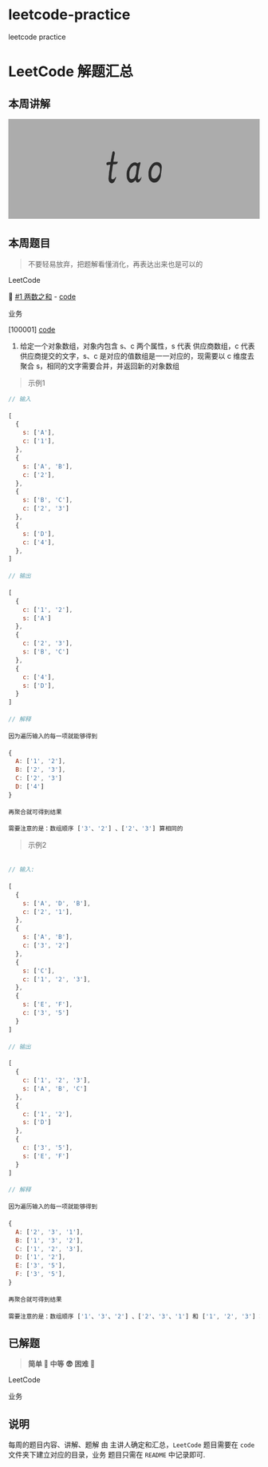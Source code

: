 # leetcode-practice

leetcode practice

# LeetCode 解题汇总

## 本周讲解

<img src="https://github.com/OnlyFlyer/leetcode-practice/blob/master/images/tao.png?raw=true" height="200" />

## 本周题目

> 不要轻易放弃，把题解看懂消化，再表达出来也是可以的

LeetCode

🤔 [#1 两数之和](https://leetcode-cn.com/problems/two-sum/) - [code](./code/[1]两数之和)

业务

[100001] [code](./business/100001)

1. 给定一个对象数组，对象内包含 s、c 两个属性，s 代表 供应商数组，c 代表供应商提交的文字，s、c 是对应的值数组是一一对应的，现需要以 c 维度去聚合 s，相同的文字需要合并，并返回新的对象数组


> 示例1

```js
// 输入

[
  {
    s: ['A'],
    c: ['1'],
  },
  {
    s: ['A', 'B'],
    c: ['2'],
  },
  {
    s: ['B', 'C'],
    c: ['2', '3']
  },
  {
    s: ['D'],
    c: ['4'],
  },
]

// 输出

[
  {
    c: ['1', '2'],
    s: ['A']
  },
  {
    c: ['2', '3'],
    s: ['B', 'C']
  },
  {
    c: ['4'],
    s: ['D'],
  }
]

// 解释

因为遍历输入的每一项就能够得到
 
{
  A: ['1', '2'],
  B: ['2', '3'],
  C: ['2', '3']
  D: ['4']
}
 
再聚合就可得到结果
 
需要注意的是：数组顺序 ['3'、'2'] 、['2'、'3'] 算相同的

```

> 示例2

```js

// 输入:

[
  {
    s: ['A', 'D', 'B'],
    c: ['2', '1'],
  },
  {
    s: ['A', 'B'],
    c: ['3', '2']
  },
  {
    s: ['C'],
    c: ['1', '2', '3'],
  },
  {
    s: ['E', 'F'],
    c: ['3', '5']
  }
]

// 输出

[
  {
    c: ['1', '2', '3'],
    s: ['A', 'B', 'C']
  },
  {
    c: ['1', '2'],
    s: ['D']
  },
  {
    c: ['3', '5'],
    s: ['E', 'F']
  }
]

// 解释

因为遍历输入的每一项就能够得到
 
{
  A: ['2', '3', '1'],
  B: ['1', '3', '2'],
  C: ['1', '2', '3'],
  D: ['1', '2'],
  E: ['3', '5'],
  F: ['3', '5'],
}
 
再聚合就可得到结果
 
需要注意的是：数组顺序 ['1'、'3'、'2'] 、['2'、'3'、'1'] 和 ['1', '2', '3'] 算相同的

```


## 已解题

> **简单 🤔 中等 😨 困难 🥶**


LeetCode


业务


## 说明

每周的题目内容、讲解、题解 由 主讲人确定和汇总，`LeetCode` 题目需要在 `code` 文件夹下建立对应的目录，业务 题目只需在 `README` 中记录即可.

